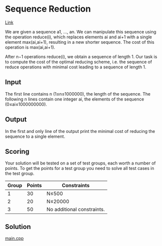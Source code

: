 # Sequence Reduction

[Link](https://open.kattis.com/problems/sequencereduction)

We are given a sequence a1, …, an. We can manipulate this sequence using the operation reduce(i), which replaces elements ai and ai+1 with a single element max(ai,ai+1), resulting in a new shorter sequence. The cost of this operation is max(ai,ai+1).

After n−1 operations reduce(i), we obtain a sequence of length 1. Our task is to compute the cost of the optimal reducing scheme, i.e. the sequence of reduce operations with minimal cost leading to a sequence of length 1.

## Input

The first line contains n (1≤n≤1000000), the length of the sequence. The following n lines contain one integer ai, the elements of the sequence (0≤ai≤1000000000).

## Output

In the first and only line of the output print the minimal cost of reducing the sequence to a single element.

## Scoring

Your solution will be tested on a set of test groups, each worth a number of points. To get the points for a test group you need to solve all test cases in the test group.

| Group | Points | Constraints                |
| ----- | ------ | -------------------------- |
| 1     | 30     | N≤500                      |
| 2     | 20     | N≤20000                    |
| 3     | 50     | No additional constraints. |

## Solution

[main.cpp](main.cpp)